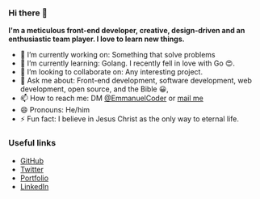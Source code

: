 ### Hi there 👋

**I'm a meticulous front-end developer, creative, design-driven and an enthusiastic team player. I love to learn new things.**


- 🔭 I’m currently working on: Something that solve problems
- 🌱 I’m currently learning: Golang. I recently fell in love with Go 😍.
- 👯 I’m looking to collaborate on: Any interesting project.
- 💬 Ask me about: Front-end development, software development, web development, open source, and the Bible 😀,
- 📫 How to reach me: DM [@EmmanuelCoder](https://twitter.com/EmmanuelCoder) or [mail me](loyaltysamuel001@gmail.com)
- 😄 Pronouns: He/him
- ⚡ Fun fact: I believe in Jesus Christ as the only way to eternal life.


### Useful links

* [GitHub](https://github.com/EmmanuelTheCoder)
* [Twitter](https://twitter.com/EmmanuelCoder)
* [Portfolio](https://emmanuel.netlify.app)
* [LinkedIn](https://www.linkedin.com/in/emmanuel-aiyenigba-46b9331a3)
